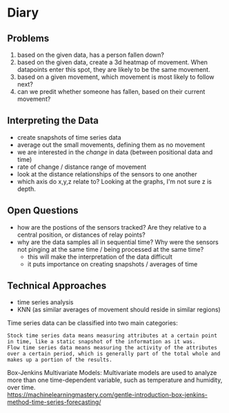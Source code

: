 # Diary

## Problems

1. based on the given data, has a person fallen down?
2. based on the given data, create a 3d heatmap of movement. When datapoints enter this spot, they are likely to be the same movement.
3. based on a given movement, which movement is most likely to follow next?
4. can we predit whether someone has fallen, based on their current movement?

## Interpreting the Data

- create snapshots of time series data 
- average out the small movements, defining them as no movement
- we are interested in the *change* in data (between positional data and time)
- rate of change / distance range of movement
- look at the distance relationships of the sensors to one another
- which axis do x,y,z relate to? Looking at the graphs, I'm not sure z is depth.

## Open Questions

- how are the postions of the sensors tracked? Are they relative to a central position, or distances of relay points?
- why are the data samples all in sequential time? Why were the sensors not pinging at the same time / being processed at the same time?
    - this will make the interpretation of the data difficult
    - it puts importance on creating snapshots / averages of time

## Technical Approaches

- time series analysis
- KNN (as similar averages of movement should reside in similar regions)

Time series data can be classified into two main categories:

    Stock time series data means measuring attributes at a certain point in time, like a static snapshot of the information as it was.
    Flow time series data means measuring the activity of the attributes over a certain period, which is generally part of the total whole and makes up a portion of the results.

Box-Jenkins Multivariate Models: Multivariate models are used to analyze more than one time-dependent variable, such as temperature and humidity, over time.   
https://machinelearningmastery.com/gentle-introduction-box-jenkins-method-time-series-forecasting/  


